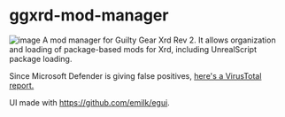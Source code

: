 # ggxrd-mod-manager
![image](https://github.com/WistfulHopes/ggxrd-mod-manager/assets/9942055/7bd0c92d-fa95-4024-98c4-b4bc81bf6037)
A mod manager for Guilty Gear Xrd Rev 2. It allows organization and loading of package-based mods for Xrd, including UnrealScript package loading. 

Since Microsoft Defender is giving false positives, [here's a VirusTotal report.](https://www.virustotal.com/gui/file/882798ba1979f85dffaae16af8854113e3624dfe90c5ff8fd65f8b8d6aeba417?nocache=1)

UI made with https://github.com/emilk/egui.
